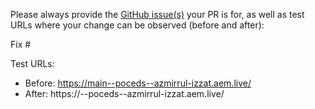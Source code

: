 Please always provide the [GitHub issue(s)](../issues) your PR is for, as well as test URLs where your change can be observed (before and after):

Fix #<gh-issue-id>

Test URLs:
- Before: https://main--poceds--azmirrul-izzat.aem.live/
- After: https://<branch>--poceds--azmirrul-izzat.aem.live/
